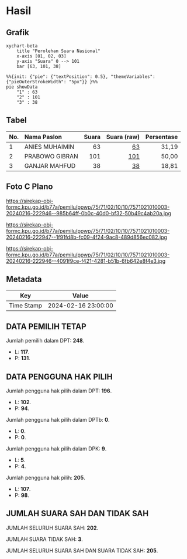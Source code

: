 # Hasil

## Grafik

```mermaid
xychart-beta
    title "Perolehan Suara Nasional"
    x-axis [01, 02, 03]
    y-axis "Suara" 0 --> 101
    bar [63, 101, 38]
```

```mermaid
%%{init: {"pie": {"textPosition": 0.5}, "themeVariables": {"pieOuterStrokeWidth": "5px"}} }%%
pie showData
    "1" : 63
    "2" : 101
    "3" : 38
```

## Tabel

| No. | Nama Paslon    | Suara | Suara (raw) | Persentase |
|:--- |:-------------- | -----:| -----------:| ----------:|
| 1   | ANIES MUHAIMIN | 63    | [63][p-1]   | 31,19      |
| 2   | PRABOWO GIBRAN | 101   | [101][p-2]  | 50,00      |
| 3   | GANJAR MAHFUD  | 38    | [38][p-3]   | 18,81      |


[p-1]: https://github.com/gigit-pemilu/pemilu-2024/blob/main/pilpres/hitung-suara/sub/75-gorontalo/sub/71-kota-gorontalo/sub/02-kota-selatan/sub/1010-biawao/sub/003-tps/sub/paslon-1.txt
[p-2]: https://github.com/gigit-pemilu/pemilu-2024/blob/main/pilpres/hitung-suara/sub/75-gorontalo/sub/71-kota-gorontalo/sub/02-kota-selatan/sub/1010-biawao/sub/003-tps/sub/paslon-2.txt
[p-3]: https://github.com/gigit-pemilu/pemilu-2024/blob/main/pilpres/hitung-suara/sub/75-gorontalo/sub/71-kota-gorontalo/sub/02-kota-selatan/sub/1010-biawao/sub/003-tps/sub/paslon-3.txt

## Foto C Plano

https://sirekap-obj-formc.kpu.go.id/b77a/pemilu/ppwp/75/71/02/10/10/7571021010003-20240216-222946--985b64ff-0b0c-40d0-bf32-50b49c4ab20a.jpg

https://sirekap-obj-formc.kpu.go.id/b77a/pemilu/ppwp/75/71/02/10/10/7571021010003-20240216-222947--1f91fd8b-fc09-4f24-9ac8-489d856ec082.jpg

https://sirekap-obj-formc.kpu.go.id/b77a/pemilu/ppwp/75/71/02/10/10/7571021010003-20240216-222946--4091f9ce-f421-4281-b51b-6fb642e8f4e3.jpg


## Metadata

| Key        | Value               |
| ---------- | ------------------- |
| Time Stamp | 2024-02-16 23:00:00 |


## DATA PEMILIH TETAP

Jumlah pemilih dalam DPT: **248**.
 * L: **117**.
 * P: **131**.

## DATA PENGGUNA HAK PILIH

Jumlah pengguna hak pilih dalam DPT: **196**.
 * L: **102**.
 * P: **94**.

Jumlah pengguna hak pilih dalam DPTb: **0**.
 * L: **0**.
 * P: **0**.

Jumlah pengguna hak pilih dalam DPK: **9**.
 * L: **5**.
 * P: **4**.

Jumlah pengguna hak pilih: **205**.
 * L: **107**.
 * P: **98**.

## JUMLAH SUARA SAH DAN TIDAK SAH

JUMLAH SELURUH SUARA SAH: **202**.

JUMLAH SUARA TIDAK SAH: **3**.

JUMLAH SELURUH SUARA SAH DAN SUARA TIDAK SAH: **205**.


